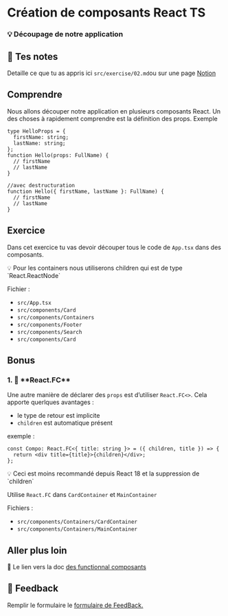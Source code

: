 # Création de composants React TS

### 💡 Découpage de notre application

## 📝 Tes notes

Detaille ce que tu as appris ici `src/exercise/02.md`ou sur une page [Notion](https://go.mikecodeur.com/course-notes-template)

## Comprendre

Nous allons découper notre application en plusieurs composants React. Un des choses à rapidement comprendre est la définition des props. Exemple

```tsx
type HelloProps = {
  firstName: string;
  lastName: string;
};
function Hello(props: FullName) {
  // firstName
  // lastName
}

//avec destructuration
function Hello({ firstName, lastName }: FullName) {
  // firstName
  // lastName
}
```

## Exercice

Dans cet exercice tu vas devoir découper tous le code de `App.tsx` dans des composants.

<aside>
💡 Pour les containers nous utiliserons children qui est de type `React.ReactNode`

</aside>

Fichier :

- `src/App.tsx`
- `src/components/Card`
- `src/components/Containers`
- `src/components/Footer`
- `src/components/Search`
- `src/components/Card`

## Bonus

### 1. 🚀 \***\*React.FC\*\***

Une autre manière de déclarer des `props` est d’utiliser `React.FC<>`. Cela apporte querlques avantages :

- le type de retour est implicite
- `children` est automatique présent

exemple :

```tsx
const Compo: React.FC<{ title: string }> = ({ children, title }) => {
  return <div title={title}>{children}</div>;
};
```

<aside>
💡 Ceci est moins recommandé depuis React 18 et la suppression de `children`

</aside>

Utilise `React.FC` dans `CardContainer` et `MainContainer`

Fichiers :

- `src/components/Containers/CardContainer`
- `src/components/Containers/MainContainer`

## Aller plus loin

📑 Le lien vers la doc [des functionnal composants](https://react-typescript-cheatsheet.netlify.app/docs/basic/getting-started/function_components)

## 🐜 Feedback

Remplir le formulaire le [formulaire de FeedBack.](https://go.mikecodeur.com/cours-react-avis?entry.1912869708=TypeScript%20PRO&entry.1430994900=6.React%20TypeScript&entry.533578441=02%20Creation%20Components)

